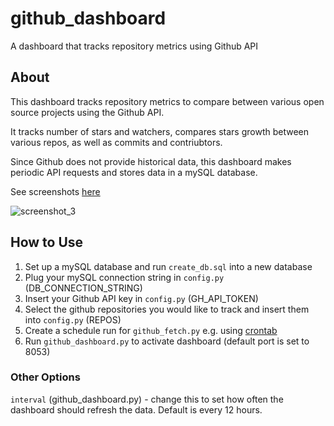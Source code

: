 # github_dashboard
 A dashboard that tracks repository metrics using Github API

## About
This dashboard tracks repository metrics to compare between various open source projects using the Github API.

It tracks number of stars and watchers, compares stars growth between various repos, as well as commits and contriubtors.

Since Github does not provide historical data, this dashboard makes periodic API requests and stores data in a mySQL database. 

See screenshots [here](https://github.com/shirayasur/github_dashboard/tree/main/screenshots)

![screenshot_3](https://github.com/shirayasur/github_dashboard/blob/main/screenshots/screenshot_3.png)

## How to Use
1. Set up a mySQL database and run `create_db.sql` into a new database
2. Plug your mySQL connection string in `config.py` (DB_CONNECTION_STRING)
3. Insert your Github API key in `config.py` (GH_API_TOKEN)
4. Select the github repositories you would like to track and insert them into `config.py` (REPOS)
5. Create a schedule run for `github_fetch.py` e.g. using [crontab](https://crontab.guru)
6. Run `github_dashboard.py` to activate dashboard (default port is set to 8053)

### Other Options
`interval` (github_dashboard.py) - change this to set how often the dashboard should refresh the data. Default is every 12 hours.

